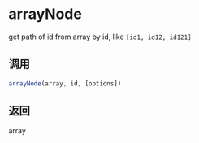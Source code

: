 # arrayNode

get path of id from array by id, like `[id1, id12, id121]`

## 调用

```js
arrayNode(array, id, [options])
```

## 返回

array
